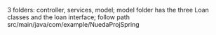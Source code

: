 3 folders: controller, services, model; model folder has the three Loan classes and the loan interface; follow path src/main/java/com/example/NuedaProjSpring
